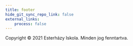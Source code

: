 ```yaml
---
title: footer
hide_git_sync_repo_link: false
external_links:
    process: false
---
```


<div class="footer-text">Copyright © 2021 Esterházy Iskola. Minden jog fenntartva.   
    <a href="tel:+3622582310"><i class="fa fa-phone"></i></a>
    <a href="mailto:igazgato@esterhazyiskola.hu"><i class="fa fa-at"></i></a>
    <a href="https://www.facebook.com/Esterh%C3%A1zy-M%C3%B3ric-%C3%81ltal%C3%A1nos-Iskola-Cs%C3%A1kv%C3%A1r-146915029013117"><i class="fa fa-facebook"></i></a>
</div>